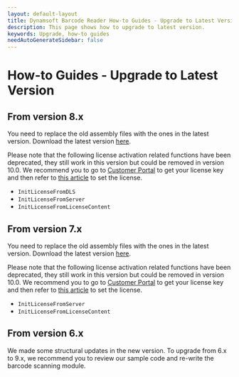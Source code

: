 ```yaml
---
layout: default-layout
title: Dynamsoft Barcode Reader How-to Guides - Upgrade to Latest Version
description: This page shows how to upgrade to latest version.
keywords: Upgrade, how-to guides
needAutoGenerateSidebar: false
---
```



# How-to Guides - Upgrade to Latest Version     

## From version 8.x

You need to replace the old assembly files with the ones in the latest version. Download the latest version [here](https://www.dynamsoft.com/Downloads/Dynamic-Barcode-Reader-Download.aspx).

Please note that the following license activation related functions have been deprecated, they still work in this version but could be removed in version 10.0. We recommend you to go to <a href="https://www.dynamsoft.com/customer/license/fullLicense" target="_blank">Customer Portal</a> to get your license key and then refer to [this article](../../license-activation/set-full-license.md) to set the license.

- `InitLicenseFromDLS`
- `InitLicenseFromServer`
- `InitLicenseFromLicenseContent` 

## From version 7.x

You need to replace the old assembly files with the ones in the latest version. Download the latest version [here](https://www.dynamsoft.com/Downloads/Dynamic-Barcode-Reader-Download.aspx).

Please note that the following license activation related functions have been deprecated, they still work in this version but could be removed in version 10.0. We recommend you to go to <a href="https://www.dynamsoft.com/customer/license/fullLicense" target="_blank">Customer Portal</a> to get your license key and then refer to [this article](../../license-activation/set-full-license.md) to set the license.

- `InitLicenseFromServer`
- `InitLicenseFromLicenseContent` 


## From version 6.x

We made some structural updates in the new version. To upgrade from 6.x to 9.x, we recommend you to review our sample code and re-write the barcode scanning module.
